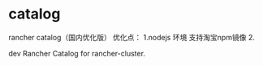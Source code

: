 # catalog
rancher catalog（国内优化版）
优化点：
1.nodejs 环境 支持淘宝npm镜像
2.

dev Rancher Catalog for rancher-cluster. 
